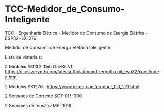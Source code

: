 # TCC-Medidor_de_Consumo-Inteligente
TCC - Engenharia Elétrica - Medidor de Consumo de Energia Elétrica - ESP32+SX1276



Medidor de Consumo de Energia Elétrica Inteligente

Lista de Materiais:

2 Módulos ESP32 (DoIt DevKit V1) - https://docs.zerynth.com/latest/official/board.zerynth.doit_esp32/docs/index.html

2 Módulos SX1276 - https://www.nicerf.com/product_193_271.html

2 Sensores de Corrente SCT-013-000

2 Sensores de tensão ZMPT101B
